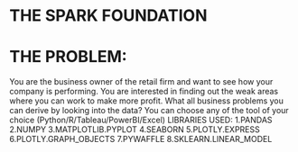 # THE SPARK FOUNDATION 
# THE PROBLEM:
You are the business owner of the retail firm and want to see how your company is performing. You are interested in finding out the weak areas where you can work to make more profit. What all business problems you can derive by looking into the data? You can choose any of the tool of your choice (Python/R/Tableau/PowerBI/Excel)
LIBRARIES USED:
1.PANDAS
2.NUMPY
3.MATPLOTLIB.PYPLOT
4.SEABORN
5.PLOTLY.EXPRESS
6.PLOTLY.GRAPH_OBJECTS
7.PYWAFFLE
8.SKLEARN.LINEAR_MODEL
